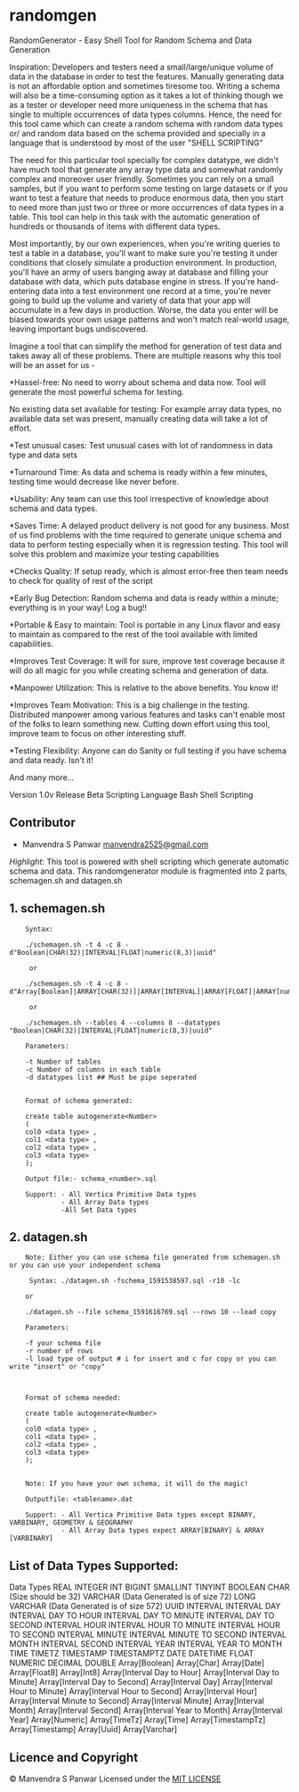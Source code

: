 # randomgen
RandomGenerator - Easy Shell Tool for Random Schema and Data Generation

Inspiration:
Developers and testers need a small/large/unique volume of data in the database in order to test the features. Manually generating data is not an affordable option and sometimes tiresome too. Writing a schema will also be a time-consuming option as it takes a lot of thinking though we as a tester or developer need more uniqueness in the schema that has single to multiple occurrences of data types columns. Hence, the need for this tool came which can create a random schema with random data types or/ and random data based on the schema provided and specially in a language that is understood by most of the user "SHELL SCRIPTING"

The need for this particular tool specially for complex datatype, we didn't have much tool that generate any array type data and somewhat randomly complex and moreover user friendly. Sometimes you can rely on a small samples, but if you want to perform some testing on large datasets or if you want to test a feature that needs to produce enormous data, then you start to need more than just two or three or more occurrences of data types in a table. This tool can help in this task with the automatic generation of hundreds or thousands of items with different data types.

Most importantly, by our own experiences, when you're writing queries to test a table in a database, you'll want to make sure you're testing it under conditions that closely simulate a production environment. In production, you'll have an army of users banging away at database and filling your database with data, which puts database engine in stress. If you're hand-entering data into a test environment one record at a time, you're never going to build up the volume and variety of data that your app will accumulate in a few days in production. Worse, the data you enter will be biased towards your own usage patterns and won't match real-world usage, leaving important bugs undiscovered.

Imagine a tool that can simplify the method for generation of test data and takes away all of these problems. There are multiple reasons why this tool will be an asset for us - 

*Hassel-free: No need to worry about schema and data now. Tool will generate the most powerful schema for testing.

No existing data set available for testing: For example array data types, no available data set was present, manually creating data will take a lot of effort. 

*Test unusual cases: Test unusual cases with lot of randomness in data type and data sets

*Turnaround Time: As data and schema is ready within a few minutes, testing time would decrease like never before. 

*Usability: Any team can use this tool irrespective of knowledge about schema and data types. 

*Saves Time: A delayed product delivery is not good for any business. Most of us find problems with the time required to generate unique schema and data to perform testing especially when it is regression testing. This tool will solve this problem and maximize your testing capabilities

*Checks Quality: If setup ready, which is almost error-free then team needs to check for quality of rest of the script

*Early Bug Detection: Random schema and data is ready within a minute; everything is in your way! Log a bug!!

*Portable & Easy to maintain: Tool is portable in any Linux flavor and easy to maintain as compared to the rest of the tool available with limited capabilities.

*Improves Test Coverage: It will for sure, improve test coverage because it will do all magic for you while creating schema and generation of data.

*Manpower Utilization: This is relative to the above benefits. You know it!

*Improves Team Motivation: This is a big challenge in the testing. Distributed manpower among various features and tasks can't enable most of the folks to learn something new. Cutting down effort using this tool, improve team to focus on other interesting stuff.

*Testing Flexibility: Anyone can do Sanity or full testing if you have schema and data ready. Isn't it!

And many more...


Version                  1.0v
Release	                 Beta
Scripting Language 	     Bash Shell Scripting

## Contributor 	              
- Manvendra S Panwar <manvendra2525@gmail.com>

*Highlight*: This tool is powered with shell scripting which generate automatic schema and data. This randomgenerator module is fragmented into 2 parts, schemagen.sh and datagen.sh

## 1. schemagen.sh 

        Syntax:

        ./schemagen.sh -t 4 -c 8 -d"Boolean|CHAR(32)|INTERVAL|FLOAT|numeric(8,3)|uuid"

         or                 

        ./schemagen.sh -t 4 -c 8 -d"Array[Boolean]|ARRAY[CHAR(32)]|ARRAY[INTERVAL]|ARRAY[FLOAT]|ARRAY[numeric(8,3)]|ARRAY[uuid]"

         or

        ./schemagen.sh --tables 4 --columns 8 --datatypes "Boolean|CHAR(32)|INTERVAL|FLOAT|numeric(8,3)|uuid"

        Parameters:

        -t Number of tables
        -c Number of columns in each table
        -d datatypes list ## Must be pipe seperated


        Format of schema generated:

        create table autogenerate<Number>
        (
        col0 <data type> ,
        col1 <data type> ,
        col2 <data type> ,
        col3 <data type>
        );

        Output file:- schema_<number>.sql

        Support: - All Vertica Primitive Data types
                 - All Array Data types
                 -All Set Data types


## 2. datagen.sh

        Note: Either you can use schema file generated from schemagen.sh or you can use your independent schema

         Syntax: ./datagen.sh -fschema_1591538597.sql -r10 -lc 

        or

        ./datagen.sh --file schema_1591616769.sql --rows 10 --load copy

        Parameters:

        -f your schema file
        -r number of rows
        -l load type of output # i for insert and c for copy or you can write "insert" or "copy" 



        Format of schema needed:

        create table autogenerate<Number>
        (
        col0 <data type> ,
        col1 <data type> ,
        col2 <data type> ,
        col3 <data type>
        );


        Note: If you have your own schema, it will do the magic!

        Outputfile: <tablename>.dat

        Support: - All Vertica Primitive Data types except BINARY, VARBINARY, GEOMETRY & GEOGRAPHY
                 - All Array Data types expect ARRAY[BINARY] & ARRAY [VARBINARY]

## List of Data Types Supported: 

Data Types
REAL
INTEGER
INT
BIGINT
SMALLINT
TINYINT
BOOLEAN
CHAR (Size should be 32)
VARCHAR (Data Generated is of size 72) 
LONG VARCHAR (Data Generated is of size 572)
UUID
INTERVAL
INTERVAL DAY
INTERVAL DAY TO HOUR
INTERVAL DAY TO MINUTE
INTERVAL DAY TO SECOND
INTERVAL HOUR
INTERVAL HOUR TO MINUTE
INTERVAL HOUR TO SECOND
INTERVAL MINUTE
INTERVAL MINUTE TO SECOND
INTERVAL MONTH
INTERVAL SECOND
INTERVAL YEAR
INTERVAL YEAR TO MONTH
TIME
TIMETZ
TIMESTAMP
TIMESTAMPTZ
DATE
DATETIME
FLOAT
NUMERIC
DECIMAL
DOUBLE
Array[Boolean]
Array[Char]
Array[Date]
Array[Float8]
Array[Int8]
Array[Interval Day to Hour]
Array[Interval Day to Minute]
Array[Interval Day to Second]
Array[Interval Day]
Array[Interval Hour to Minute]
Array[Interval Hour to Second]
Array[Interval Hour]
Array[Interval Minute to Second]
Array[Interval Minute]
Array[Interval Month]
Array[Interval Second]
Array[Interval Year to Month]
Array[Interval Year]
Array[Numeric]
Array[TimeTz]
Array[Time]
Array[TimestampTz]
Array[Timestamp]
Array[Uuid]
Array[Varchar]

## Licence and Copyright 
© Manvendra S Panwar 
Licensed under the [MIT LICENSE](LICENSE)
